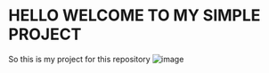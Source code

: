 # HELLO WELCOME TO MY SIMPLE PROJECT

So this is my project for this repository
![image](https://user-images.githubusercontent.com/52042087/139359026-6952f7d2-f1ac-4f3c-9991-bf85210f7b9a.JPG)
